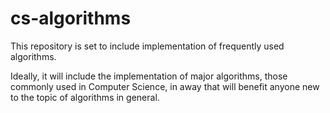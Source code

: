 # cs-algorithms
This repository is set to include implementation of frequently used algorithms.

Ideally, it will include the implementation of major algorithms, those commonly used in Computer Science, in away that will benefit anyone new to the topic of algorithms in general.
